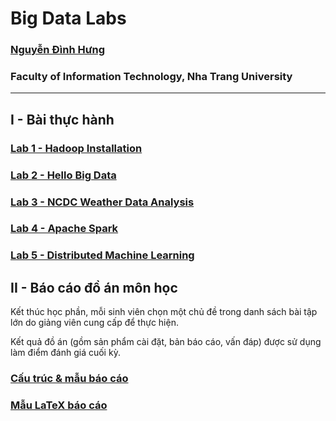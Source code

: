 # Big Data Labs

### [Nguyễn Đình Hưng](https://nd-hung.github.io/)
### Faculty of Information Technology, Nha Trang University
---

## I - Bài thực hành
### [Lab 1 - Hadoop Installation](https://github.com/nd-hung/Big-Data/tree/main/Lab1_Hadoop_Installation)
### [Lab 2 - Hello Big Data](https://github.com/nd-hung/Big-Data/tree/main/Lab2_WordCount)
### [Lab 3 - NCDC Weather Data Analysis](https://github.com/nd-hung/Big-Data/tree/main/Lab3_NCDC_WeatherData)
### [Lab 4 - Apache Spark](https://github.com/nd-hung/Big-Data/tree/main/Lab4_Spark)
### [Lab 5 - Distributed Machine Learning](https://github.com/nd-hung/Big-Data/tree/main/Lab5_DistributedMachineLearning)

## II - Báo cáo đồ án môn học

Kết thúc học phần, mỗi sinh viên chọn một chủ đề trong danh sách bài tập lớn do giảng viên cung cấp để thực hiện.

Kết quả đồ án (gồm sản phẩm cài đặt, bản báo cáo, vấn đáp) được sử dụng làm điểm đánh giá cuối kỳ.

### [Cấu trúc & mẫu báo cáo](./report_template.pdf)
### [Mẫu LaTeX báo cáo](https://www.overleaf.com/read/qfhkffwjqkrr#0f0558)
